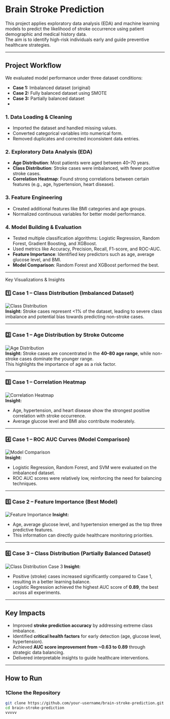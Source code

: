 # Brain Stroke Prediction

This project applies exploratory data analysis (EDA) and machine learning models to predict the likelihood of stroke occurrence using patient demographic and medical history data.  
The aim is to identify high-risk individuals early and guide preventive healthcare strategies. 

---

##  Project Workflow

We evaluated model performance under three dataset conditions:
- **Case 1:** Imbalanced dataset (original)
- **Case 2:** Fully balanced dataset using SMOTE
- **Case 3:** Partially balanced dataset
- 
### 1. Data Loading & Cleaning
- Imported the dataset and handled missing values.
- Converted categorical variables into numerical form.
- Removed duplicates and corrected inconsistent data entries.

### 2. Exploratory Data Analysis (EDA)
- **Age Distribution**: Most patients were aged between 40–70 years.
- **Class Distribution**: Stroke cases were imbalanced, with fewer positive stroke cases.
- **Correlation Heatmap**: Found strong correlations between certain features (e.g., age, hypertension, heart disease).

### 3. Feature Engineering
- Created additional features like BMI categories and age groups.
- Normalized continuous variables for better model performance.

### 4. Model Building & Evaluation
- Tested multiple classification algorithms: Logistic Regression, Random Forest, Gradient Boosting, and XGBoost.
- Used metrics like Accuracy, Precision, Recall, F1-score, and ROC-AUC.
- **Feature Importance**: Identified key predictors such as age, average glucose level, and BMI.
- **Model Comparison**: Random Forest and XGBoost performed the best.

---

Key Visualizations & Insights

### 1️⃣ Case 1 – Class Distribution (Imbalanced Dataset)
![Class Distribution](./images/class_distribution.png)  
**Insight:** Stroke cases represent <1% of the dataset, leading to severe class imbalance and potential bias towards predicting non-stroke cases.

---

### 2️⃣ Case 1 – Age Distribution by Stroke Outcome
![Age Distribution](./images/Age%20Distribution.png)   
**Insight:** Stroke cases are concentrated in the **40–80 age range**, while non-stroke cases dominate the younger range.  
This highlights the importance of age as a risk factor.

---

### 3️⃣ Case 1 – Correlation Heatmap
![Correlation Heatmap](./images/correlation%20heatmap.png)   
**Insight:**  
- Age, hypertension, and heart disease show the strongest positive correlation with stroke occurrence.
- Average glucose level and BMI also contribute moderately.

---

### 4️⃣ Case 1 – ROC AUC Curves (Model Comparison)
![Model Comparison](./images/model%20comparison.png)  
**Insight:**  
- Logistic Regression, Random Forest, and SVM were evaluated on the imbalanced dataset.
- ROC AUC scores were relatively low, reinforcing the need for balancing techniques.

---

### 5️⃣ Case 2 – Feature Importance (Best Model)
![Feature Importance](./images/Feature%20Importance.png) 
**Insight:**  
- Age, average glucose level, and hypertension emerged as the top three predictive features.
- This information can directly guide healthcare monitoring priorities.

---

### 6️⃣ Case 3 – Class Distribution (Partially Balanced Dataset)
![Class Distribution Case 3](./images/class%20distribution%20case%203.png) 
**Insight:**  
- Positive (stroke) cases increased significantly compared to Case 1, resulting in a better learning balance.
- Logistic Regression achieved the highest AUC score of **0.89**, the best across all experiments.

---

##  Key Impacts
- Improved **stroke prediction accuracy** by addressing extreme class imbalance.
- Identified **critical health factors** for early detection (age, glucose level, hypertension).
- Achieved **AUC score improvement from ~0.63 to 0.89** through strategic data balancing.
- Delivered interpretable insights to guide healthcare interventions.


---

## How to Run

### 1️Clone the Repository
```bash
git clone https://github.com/your-username/brain-stroke-prediction.git
cd brain-stroke-prediction
vvvvv
